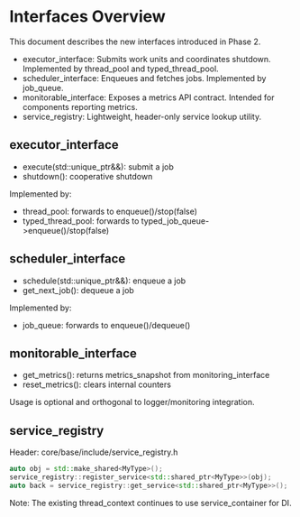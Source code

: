# Interfaces Overview

This document describes the new interfaces introduced in Phase 2.

- executor_interface: Submits work units and coordinates shutdown. Implemented by thread_pool and typed_thread_pool.
- scheduler_interface: Enqueues and fetches jobs. Implemented by job_queue.
- monitorable_interface: Exposes a metrics API contract. Intended for components reporting metrics.
- service_registry: Lightweight, header-only service lookup utility.

## executor_interface

- execute(std::unique_ptr<job>&&): submit a job
- shutdown(): cooperative shutdown

Implemented by:
- thread_pool: forwards to enqueue()/stop(false)
- typed_thread_pool: forwards to typed_job_queue->enqueue()/stop(false)

## scheduler_interface

- schedule(std::unique_ptr<job>&&): enqueue a job
- get_next_job(): dequeue a job

Implemented by:
- job_queue: forwards to enqueue()/dequeue()

## monitorable_interface

- get_metrics(): returns metrics_snapshot from monitoring_interface
- reset_metrics(): clears internal counters

Usage is optional and orthogonal to logger/monitoring integration.

## service_registry

Header: core/base/include/service_registry.h

```cpp
auto obj = std::make_shared<MyType>();
service_registry::register_service<std::shared_ptr<MyType>>(obj);
auto back = service_registry::get_service<std::shared_ptr<MyType>>();
```

Note: The existing thread_context continues to use service_container for DI.

